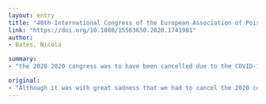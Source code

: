 ```yaml
---
layout: entry
title: "40th International Congress of the European Association of Poisons Centres and Clinical Toxicologists (EAPCCT) 19-22 May 2020, Tallinn, Estonia"
link: "https://doi.org/10.1080/15563650.2020.1741981"
author:
- Bates, Nicola

summary:
- "the 2020 2020 congress was to have been cancelled due to the COVID-19 pandemic, the EAPCCT Board and Scientific and Meetin.... It was due to be held in Tallinn, Estonia due to a COVD-19 Pandemic. We had to cancel the 2020 congress, which was to be cancelled in Estonia. The 2020 congress had been to have had been cancelled.. it was due. to have canceled the 2020 Congress. due to COVId-19 panddemic in Estonia had to be canceled. the 2020 convention."

original:
- "Although it was with great sadness that we had to cancel the 2020 congress, which was to have been held in Tallinn, Estonia, due to the COVID-19 pandemic, the EAPCCT Board and Scientific and Meetin..."
---
```


